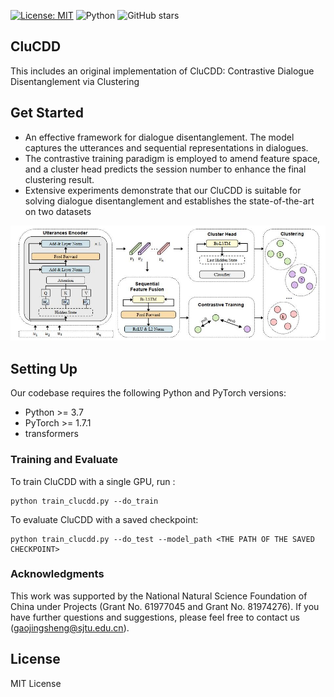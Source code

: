 [![License: MIT](../../source/images/README/License-MIT-yellow.svg)](https://opensource.org/licenses/MIT)
![Python](../../source/images/README/python-green.svg)
![GitHub stars](../../source/images/README/DMF.svg)

## CluCDD

This includes an original implementation of CluCDD:  Contrastive Dialogue Disentanglement via Clustering

## Get Started

- An effective framework for dialogue disentanglement. The model captures the utterances and sequential representations in dialogues.
- The contrastive training paradigm is employed to amend feature space, and a cluster head predicts the
  session number to enhance the final clustering result.
- Extensive experiments demonstrate that our CluCDD is suitable for solving dialogue disentanglement and establishes the state-of-the-art on two datasets  

![CluCDD](pics/CluCDD.jpg)

## Setting Up

Our codebase requires the following Python and PyTorch versions:

- Python >= 3.7
- PyTorch >= 1.7.1 
- transformers

### Training and Evaluate

To train CluCDD with a single GPU, run :

```
python train_clucdd.py --do_train
```

To evaluate CluCDD with a saved checkpoint:

```
python train_clucdd.py --do_test --model_path <THE PATH OF THE SAVED CHECKPOINT>
```

### Acknowledgments
This work was supported by the National Natural Science Foundation of China under Projects (Grant No. 61977045 and Grant No. 81974276).
If you have further questions and suggestions, please feel free to contact us (gaojingsheng@sjtu.edu.cn).

## License

MIT License

